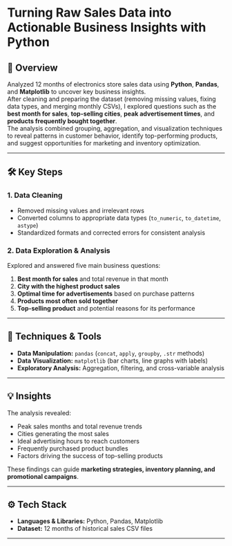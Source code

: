 # **Turning Raw Sales Data into Actionable Business Insights with Python**

## 📌 Overview  
Analyzed 12 months of electronics store sales data using **Python**, **Pandas**, and **Matplotlib** to uncover key business insights.  
After cleaning and preparing the dataset (removing missing values, fixing data types, and merging monthly CSVs), I explored questions such as the **best month for sales**, **top-selling cities**, **peak advertisement times**, and **products frequently bought together**.  
The analysis combined grouping, aggregation, and visualization techniques to reveal patterns in customer behavior, identify top-performing products, and suggest opportunities for marketing and inventory optimization.  
 
---

## 🛠 Key Steps  

### **1. Data Cleaning**  
- Removed missing values and irrelevant rows  
- Converted columns to appropriate data types (`to_numeric`, `to_datetime`, `astype`)  
- Standardized formats and corrected errors for consistent analysis  

### **2. Data Exploration & Analysis**  
Explored and answered five main business questions:  
1. **Best month for sales** and total revenue in that month  
2. **City with the highest product sales**  
3. **Optimal time for advertisements** based on purchase patterns  
4. **Products most often sold together**  
5. **Top-selling product** and potential reasons for its performance  

---

## 🧰 Techniques & Tools  
- **Data Manipulation:** `pandas` (`concat`, `apply`, `groupby`, `.str` methods)  
- **Data Visualization:** `matplotlib` (bar charts, line graphs with labels)  
- **Exploratory Analysis:** Aggregation, filtering, and cross-variable analysis  

---

## 💡 Insights  
The analysis revealed:  
- Peak sales months and total revenue trends  
- Cities generating the most sales  
- Ideal advertising hours to reach customers  
- Frequently purchased product bundles  
- Factors driving the success of top-selling products  

These findings can guide **marketing strategies, inventory planning, and promotional campaigns**.  

---

## ⚙ Tech Stack  
- **Languages & Libraries:** Python, Pandas, Matplotlib  
- **Dataset:** 12 months of historical sales CSV files  

---

